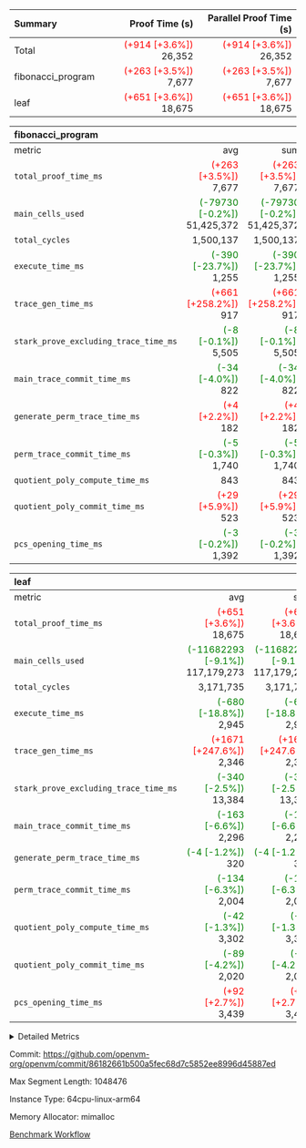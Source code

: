 | Summary | Proof Time (s) | Parallel Proof Time (s) |
|:---|---:|---:|
| Total | <span style='color: red'>(+914 [+3.6%])</span> 26,352 | <span style='color: red'>(+914 [+3.6%])</span> 26,352 |
| fibonacci_program | <span style='color: red'>(+263 [+3.5%])</span> 7,677 | <span style='color: red'>(+263 [+3.5%])</span> 7,677 |
| leaf | <span style='color: red'>(+651 [+3.6%])</span> 18,675 | <span style='color: red'>(+651 [+3.6%])</span> 18,675 |


| fibonacci_program |||||
|:---|---:|---:|---:|---:|
|metric|avg|sum|max|min|
| `total_proof_time_ms ` | <span style='color: red'>(+263 [+3.5%])</span> 7,677 | <span style='color: red'>(+263 [+3.5%])</span> 7,677 | <span style='color: red'>(+263 [+3.5%])</span> 7,677 | <span style='color: red'>(+263 [+3.5%])</span> 7,677 |
| `main_cells_used     ` | <span style='color: green'>(-79730 [-0.2%])</span> 51,425,372 | <span style='color: green'>(-79730 [-0.2%])</span> 51,425,372 | <span style='color: green'>(-79730 [-0.2%])</span> 51,425,372 | <span style='color: green'>(-79730 [-0.2%])</span> 51,425,372 |
| `total_cycles        ` |  1,500,137 |  1,500,137 |  1,500,137 |  1,500,137 |
| `execute_time_ms     ` | <span style='color: green'>(-390 [-23.7%])</span> 1,255 | <span style='color: green'>(-390 [-23.7%])</span> 1,255 | <span style='color: green'>(-390 [-23.7%])</span> 1,255 | <span style='color: green'>(-390 [-23.7%])</span> 1,255 |
| `trace_gen_time_ms   ` | <span style='color: red'>(+661 [+258.2%])</span> 917 | <span style='color: red'>(+661 [+258.2%])</span> 917 | <span style='color: red'>(+661 [+258.2%])</span> 917 | <span style='color: red'>(+661 [+258.2%])</span> 917 |
| `stark_prove_excluding_trace_time_ms` | <span style='color: green'>(-8 [-0.1%])</span> 5,505 | <span style='color: green'>(-8 [-0.1%])</span> 5,505 | <span style='color: green'>(-8 [-0.1%])</span> 5,505 | <span style='color: green'>(-8 [-0.1%])</span> 5,505 |
| `main_trace_commit_time_ms` | <span style='color: green'>(-34 [-4.0%])</span> 822 | <span style='color: green'>(-34 [-4.0%])</span> 822 | <span style='color: green'>(-34 [-4.0%])</span> 822 | <span style='color: green'>(-34 [-4.0%])</span> 822 |
| `generate_perm_trace_time_ms` | <span style='color: red'>(+4 [+2.2%])</span> 182 | <span style='color: red'>(+4 [+2.2%])</span> 182 | <span style='color: red'>(+4 [+2.2%])</span> 182 | <span style='color: red'>(+4 [+2.2%])</span> 182 |
| `perm_trace_commit_time_ms` | <span style='color: green'>(-5 [-0.3%])</span> 1,740 | <span style='color: green'>(-5 [-0.3%])</span> 1,740 | <span style='color: green'>(-5 [-0.3%])</span> 1,740 | <span style='color: green'>(-5 [-0.3%])</span> 1,740 |
| `quotient_poly_compute_time_ms` |  843 |  843 |  843 |  843 |
| `quotient_poly_commit_time_ms` | <span style='color: red'>(+29 [+5.9%])</span> 523 | <span style='color: red'>(+29 [+5.9%])</span> 523 | <span style='color: red'>(+29 [+5.9%])</span> 523 | <span style='color: red'>(+29 [+5.9%])</span> 523 |
| `pcs_opening_time_ms ` | <span style='color: green'>(-3 [-0.2%])</span> 1,392 | <span style='color: green'>(-3 [-0.2%])</span> 1,392 | <span style='color: green'>(-3 [-0.2%])</span> 1,392 | <span style='color: green'>(-3 [-0.2%])</span> 1,392 |

| leaf |||||
|:---|---:|---:|---:|---:|
|metric|avg|sum|max|min|
| `total_proof_time_ms ` | <span style='color: red'>(+651 [+3.6%])</span> 18,675 | <span style='color: red'>(+651 [+3.6%])</span> 18,675 | <span style='color: red'>(+651 [+3.6%])</span> 18,675 | <span style='color: red'>(+651 [+3.6%])</span> 18,675 |
| `main_cells_used     ` | <span style='color: green'>(-11682293 [-9.1%])</span> 117,179,273 | <span style='color: green'>(-11682293 [-9.1%])</span> 117,179,273 | <span style='color: green'>(-11682293 [-9.1%])</span> 117,179,273 | <span style='color: green'>(-11682293 [-9.1%])</span> 117,179,273 |
| `total_cycles        ` |  3,171,735 |  3,171,735 |  3,171,735 |  3,171,735 |
| `execute_time_ms     ` | <span style='color: green'>(-680 [-18.8%])</span> 2,945 | <span style='color: green'>(-680 [-18.8%])</span> 2,945 | <span style='color: green'>(-680 [-18.8%])</span> 2,945 | <span style='color: green'>(-680 [-18.8%])</span> 2,945 |
| `trace_gen_time_ms   ` | <span style='color: red'>(+1671 [+247.6%])</span> 2,346 | <span style='color: red'>(+1671 [+247.6%])</span> 2,346 | <span style='color: red'>(+1671 [+247.6%])</span> 2,346 | <span style='color: red'>(+1671 [+247.6%])</span> 2,346 |
| `stark_prove_excluding_trace_time_ms` | <span style='color: green'>(-340 [-2.5%])</span> 13,384 | <span style='color: green'>(-340 [-2.5%])</span> 13,384 | <span style='color: green'>(-340 [-2.5%])</span> 13,384 | <span style='color: green'>(-340 [-2.5%])</span> 13,384 |
| `main_trace_commit_time_ms` | <span style='color: green'>(-163 [-6.6%])</span> 2,296 | <span style='color: green'>(-163 [-6.6%])</span> 2,296 | <span style='color: green'>(-163 [-6.6%])</span> 2,296 | <span style='color: green'>(-163 [-6.6%])</span> 2,296 |
| `generate_perm_trace_time_ms` | <span style='color: green'>(-4 [-1.2%])</span> 320 | <span style='color: green'>(-4 [-1.2%])</span> 320 | <span style='color: green'>(-4 [-1.2%])</span> 320 | <span style='color: green'>(-4 [-1.2%])</span> 320 |
| `perm_trace_commit_time_ms` | <span style='color: green'>(-134 [-6.3%])</span> 2,004 | <span style='color: green'>(-134 [-6.3%])</span> 2,004 | <span style='color: green'>(-134 [-6.3%])</span> 2,004 | <span style='color: green'>(-134 [-6.3%])</span> 2,004 |
| `quotient_poly_compute_time_ms` | <span style='color: green'>(-42 [-1.3%])</span> 3,302 | <span style='color: green'>(-42 [-1.3%])</span> 3,302 | <span style='color: green'>(-42 [-1.3%])</span> 3,302 | <span style='color: green'>(-42 [-1.3%])</span> 3,302 |
| `quotient_poly_commit_time_ms` | <span style='color: green'>(-89 [-4.2%])</span> 2,020 | <span style='color: green'>(-89 [-4.2%])</span> 2,020 | <span style='color: green'>(-89 [-4.2%])</span> 2,020 | <span style='color: green'>(-89 [-4.2%])</span> 2,020 |
| `pcs_opening_time_ms ` | <span style='color: red'>(+92 [+2.7%])</span> 3,439 | <span style='color: red'>(+92 [+2.7%])</span> 3,439 | <span style='color: red'>(+92 [+2.7%])</span> 3,439 | <span style='color: red'>(+92 [+2.7%])</span> 3,439 |



<details>
<summary>Detailed Metrics</summary>

| group | num_segments | num_children | keygen_time_ms | fri.log_blowup | commit_exe_time_ms |
| --- | --- | --- | --- | --- | --- |
| fibonacci_program | 1 |  | 354 | 2 | 6 | 
| leaf |  | 1 |  | 2 |  | 

| group | air_name | quotient_deg | interactions | constraints |
| --- | --- | --- | --- | --- |
| fibonacci_program | AccessAdapterAir<16> | 2 | 5 | 14 | 
| fibonacci_program | AccessAdapterAir<2> | 2 | 5 | 14 | 
| fibonacci_program | AccessAdapterAir<32> | 2 | 5 | 14 | 
| fibonacci_program | AccessAdapterAir<4> | 2 | 5 | 14 | 
| fibonacci_program | AccessAdapterAir<64> | 2 | 5 | 14 | 
| fibonacci_program | AccessAdapterAir<8> | 2 | 5 | 14 | 
| fibonacci_program | BitwiseOperationLookupAir<8> | 2 | 2 | 4 | 
| fibonacci_program | MemoryMerkleAir<8> | 2 | 4 | 40 | 
| fibonacci_program | PersistentBoundaryAir<8> | 2 | 3 | 6 | 
| fibonacci_program | PhantomAir | 2 | 3 | 5 | 
| fibonacci_program | Poseidon2PeripheryAir<BabyBearParameters>, 1> | 2 | 1 | 286 | 
| fibonacci_program | ProgramAir | 1 | 1 | 4 | 
| fibonacci_program | RangeTupleCheckerAir<2> | 1 | 1 | 4 | 
| fibonacci_program | VariableRangeCheckerAir | 1 | 1 | 4 | 
| fibonacci_program | VmAirWrapper<Rv32BaseAluAdapterAir, BaseAluCoreAir<4, 8> | 2 | 19 | 43 | 
| fibonacci_program | VmAirWrapper<Rv32BaseAluAdapterAir, LessThanCoreAir<4, 8> | 2 | 17 | 39 | 
| fibonacci_program | VmAirWrapper<Rv32BaseAluAdapterAir, ShiftCoreAir<4, 8> | 2 | 23 | 90 | 
| fibonacci_program | VmAirWrapper<Rv32BranchAdapterAir, BranchEqualCoreAir<4> | 2 | 11 | 25 | 
| fibonacci_program | VmAirWrapper<Rv32BranchAdapterAir, BranchLessThanCoreAir<4, 8> | 2 | 13 | 41 | 
| fibonacci_program | VmAirWrapper<Rv32CondRdWriteAdapterAir, Rv32JalLuiCoreAir> | 2 | 10 | 22 | 
| fibonacci_program | VmAirWrapper<Rv32HintStoreAdapterAir, Rv32HintStoreCoreAir> | 2 | 15 | 17 | 
| fibonacci_program | VmAirWrapper<Rv32JalrAdapterAir, Rv32JalrCoreAir> | 2 | 16 | 20 | 
| fibonacci_program | VmAirWrapper<Rv32LoadStoreAdapterAir, LoadSignExtendCoreAir<4, 8> | 2 | 18 | 33 | 
| fibonacci_program | VmAirWrapper<Rv32LoadStoreAdapterAir, LoadStoreCoreAir<4> | 2 | 17 | 38 | 
| fibonacci_program | VmAirWrapper<Rv32MultAdapterAir, DivRemCoreAir<4, 8> | 2 | 25 | 88 | 
| fibonacci_program | VmAirWrapper<Rv32MultAdapterAir, MulHCoreAir<4, 8> | 2 | 24 | 38 | 
| fibonacci_program | VmAirWrapper<Rv32MultAdapterAir, MultiplicationCoreAir<4, 8> | 2 | 19 | 26 | 
| fibonacci_program | VmAirWrapper<Rv32RdWriteAdapterAir, Rv32AuipcCoreAir> | 2 | 11 | 15 | 
| fibonacci_program | VmConnectorAir | 2 | 3 | 9 | 
| leaf | AccessAdapterAir<2> | 4 | 5 | 12 | 
| leaf | AccessAdapterAir<4> | 4 | 5 | 12 | 
| leaf | AccessAdapterAir<8> | 4 | 5 | 12 | 
| leaf | FriReducedOpeningAir | 4 | 35 | 59 | 
| leaf | NativePoseidon2Air<BabyBearParameters>, 1> | 4 | 31 | 302 | 
| leaf | PhantomAir | 4 | 3 | 4 | 
| leaf | ProgramAir | 1 | 1 | 4 | 
| leaf | VariableRangeCheckerAir | 1 | 1 | 4 | 
| leaf | VmAirWrapper<BranchNativeAdapterAir, BranchEqualCoreAir<1> | 2 | 11 | 23 | 
| leaf | VmAirWrapper<JalNativeAdapterAir, JalCoreAir> | 4 | 7 | 6 | 
| leaf | VmAirWrapper<NativeAdapterAir<2, 0>, PublicValuesCoreAir> | 4 | 11 | 23 | 
| leaf | VmAirWrapper<NativeAdapterAir<2, 1>, FieldArithmeticCoreAir> | 4 | 15 | 23 | 
| leaf | VmAirWrapper<NativeLoadStoreAdapterAir<1>, NativeLoadStoreCoreAir<1> | 4 | 19 | 31 | 
| leaf | VmAirWrapper<NativeVectorizedAdapterAir<4>, FieldExtensionCoreAir> | 4 | 15 | 23 | 
| leaf | VmConnectorAir | 4 | 3 | 8 | 
| leaf | VolatileBoundaryAir | 4 | 4 | 16 | 

| group | air_name | idx | rows | prep_cols | perm_cols | main_cols | cells |
| --- | --- | --- | --- | --- | --- | --- | --- |
| leaf | AccessAdapterAir<2> | 0 | 524,288 |  | 16 | 11 | 14,155,776 | 
| leaf | AccessAdapterAir<4> | 0 | 262,144 |  | 16 | 13 | 7,602,176 | 
| leaf | AccessAdapterAir<8> | 0 | 65,536 |  | 16 | 17 | 2,162,688 | 
| leaf | FriReducedOpeningAir | 0 | 131,072 |  | 76 | 64 | 18,350,080 | 
| leaf | NativePoseidon2Air<BabyBearParameters>, 1> | 0 | 32,768 |  | 36 | 348 | 12,582,912 | 
| leaf | PhantomAir | 0 | 32,768 |  | 8 | 6 | 458,752 | 
| leaf | ProgramAir | 0 | 131,072 |  | 8 | 10 | 2,359,296 | 
| leaf | VariableRangeCheckerAir | 0 | 262,144 | 2 | 8 | 1 | 2,359,296 | 
| leaf | VmAirWrapper<BranchNativeAdapterAir, BranchEqualCoreAir<1> | 0 | 1,048,576 |  | 28 | 23 | 53,477,376 | 
| leaf | VmAirWrapper<JalNativeAdapterAir, JalCoreAir> | 0 | 131,072 |  | 12 | 10 | 2,883,584 | 
| leaf | VmAirWrapper<NativeAdapterAir<2, 0>, PublicValuesCoreAir> | 0 | 64 |  | 16 | 23 | 2,496 | 
| leaf | VmAirWrapper<NativeAdapterAir<2, 1>, FieldArithmeticCoreAir> | 0 | 2,097,152 |  | 20 | 30 | 104,857,600 | 
| leaf | VmAirWrapper<NativeLoadStoreAdapterAir<1>, NativeLoadStoreCoreAir<1> | 0 | 2,097,152 |  | 24 | 41 | 136,314,880 | 
| leaf | VmAirWrapper<NativeVectorizedAdapterAir<4>, FieldExtensionCoreAir> | 0 | 32,768 |  | 20 | 40 | 1,966,080 | 
| leaf | VmConnectorAir | 0 | 2 | 1 | 8 | 4 | 24 | 
| leaf | VolatileBoundaryAir | 0 | 524,288 |  | 8 | 11 | 9,961,472 | 

| group | air_name | segment | rows | prep_cols | perm_cols | main_cols | cells |
| --- | --- | --- | --- | --- | --- | --- | --- |
| fibonacci_program | AccessAdapterAir<8> | 0 | 64 |  | 24 | 17 | 2,624 | 
| fibonacci_program | BitwiseOperationLookupAir<8> | 0 | 65,536 | 3 | 8 | 2 | 655,360 | 
| fibonacci_program | MemoryMerkleAir<8> | 0 | 512 |  | 20 | 32 | 26,624 | 
| fibonacci_program | PersistentBoundaryAir<8> | 0 | 64 |  | 12 | 20 | 2,048 | 
| fibonacci_program | PhantomAir | 0 | 2 |  | 12 | 6 | 36 | 
| fibonacci_program | Poseidon2PeripheryAir<BabyBearParameters>, 1> | 0 | 256 |  | 8 | 300 | 78,848 | 
| fibonacci_program | ProgramAir | 0 | 4,096 |  | 8 | 10 | 73,728 | 
| fibonacci_program | RangeTupleCheckerAir<2> | 0 | 524,288 | 2 | 8 | 1 | 4,718,592 | 
| fibonacci_program | VariableRangeCheckerAir | 0 | 262,144 | 2 | 8 | 1 | 2,359,296 | 
| fibonacci_program | VmAirWrapper<Rv32BaseAluAdapterAir, BaseAluCoreAir<4, 8> | 0 | 1,048,576 |  | 80 | 36 | 121,634,816 | 
| fibonacci_program | VmAirWrapper<Rv32BaseAluAdapterAir, LessThanCoreAir<4, 8> | 0 | 524,288 |  | 40 | 37 | 40,370,176 | 
| fibonacci_program | VmAirWrapper<Rv32BaseAluAdapterAir, ShiftCoreAir<4, 8> | 0 | 2 |  | 52 | 53 | 210 | 
| fibonacci_program | VmAirWrapper<Rv32BranchAdapterAir, BranchEqualCoreAir<4> | 0 | 262,144 |  | 48 | 26 | 19,398,656 | 
| fibonacci_program | VmAirWrapper<Rv32BranchAdapterAir, BranchLessThanCoreAir<4, 8> | 0 | 8 |  | 56 | 32 | 704 | 
| fibonacci_program | VmAirWrapper<Rv32CondRdWriteAdapterAir, Rv32JalLuiCoreAir> | 0 | 131,072 |  | 44 | 18 | 8,126,464 | 
| fibonacci_program | VmAirWrapper<Rv32HintStoreAdapterAir, Rv32HintStoreCoreAir> | 0 | 4 |  | 36 | 26 | 248 | 
| fibonacci_program | VmAirWrapper<Rv32JalrAdapterAir, Rv32JalrCoreAir> | 0 | 16 |  | 36 | 28 | 1,024 | 
| fibonacci_program | VmAirWrapper<Rv32LoadStoreAdapterAir, LoadStoreCoreAir<4> | 0 | 32 |  | 72 | 40 | 3,584 | 
| fibonacci_program | VmAirWrapper<Rv32RdWriteAdapterAir, Rv32AuipcCoreAir> | 0 | 16 |  | 28 | 21 | 784 | 
| fibonacci_program | VmConnectorAir | 0 | 2 | 1 | 12 | 4 | 32 | 

| group | idx | trace_gen_time_ms | total_proof_time_ms | total_cycles | total_cells | stark_prove_excluding_trace_time_ms | quotient_poly_compute_time_ms | quotient_poly_commit_time_ms | perm_trace_commit_time_ms | pcs_opening_time_ms | main_trace_commit_time_ms | main_cells_used | generate_perm_trace_time_ms | execute_time_ms |
| --- | --- | --- | --- | --- | --- | --- | --- | --- | --- | --- | --- | --- | --- | --- |
| leaf | 0 | 2,346 | 18,675 | 3,171,735 | 369,494,488 | 13,384 | 3,302 | 2,020 | 2,004 | 3,439 | 2,296 | 117,179,273 | 320 | 2,945 | 

| group | segment | trace_gen_time_ms | total_proof_time_ms | total_cycles | total_cells | stark_prove_excluding_trace_time_ms | quotient_poly_compute_time_ms | quotient_poly_commit_time_ms | perm_trace_commit_time_ms | pcs_opening_time_ms | main_trace_commit_time_ms | main_cells_used | generate_perm_trace_time_ms | execute_time_ms |
| --- | --- | --- | --- | --- | --- | --- | --- | --- | --- | --- | --- | --- | --- | --- |
| fibonacci_program | 0 | 917 | 7,677 | 1,500,137 | 197,453,854 | 5,505 | 843 | 523 | 1,740 | 1,392 | 822 | 51,425,372 | 182 | 1,255 | 

</details>


Commit: https://github.com/openvm-org/openvm/commit/86182661b500a5fec68d7c5852ee8996d45887ed

Max Segment Length: 1048476

Instance Type: 64cpu-linux-arm64

Memory Allocator: mimalloc

[Benchmark Workflow](https://github.com/openvm-org/openvm/actions/runs/12612667822)
